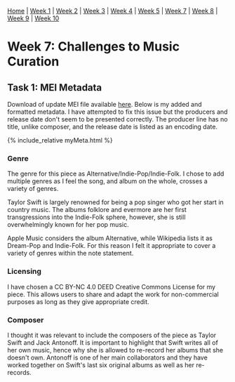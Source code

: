 [Home](README.md) | [Week 1](week1.md) | [Week 2](week2.md) | [Week 3](week3.md) | [Week 4](week4.md) | [Week 5](week5.md) | [Week 7](week7.md) | [Week 8](week8.md) | [Week 9](week9.md) | [Week 10](week10.md)

# Week 7: Challenges to Music Curation
## Task 1: MEI Metadata 
Download of update MEI file available [here](data/mirrorball_update2.mei).
Below is my added and formatted metadata. I have attempted to fix this issue but the producers and release date don't seem to be presented correctly. The producer line has no title, unlike composer, and the release date is listed as an encoding date.

{% include_relative myMeta.html %}

### Genre
The genre for this piece as Alternative/Indie-Pop/Indie-Folk. I chose to add multiple genres as I feel the song, and album on the whole, crosses a variety of genres. 

Taylor Swift is largely renowned for being a pop singer who got her start in country music. The albums folklore and evermore are her first transgressions into the Indie-Folk sphere, however, she is still overwhelmingly known for her pop music. 

Apple Music considers the album Alternative, while Wikipedia lists it as Dream-Pop and Indie-Folk. For this reason I felt it appropriate to cover a variety of genres within the note statement.  

### Licensing
I have chosen a CC BY-NC 4.0 DEED Creative Commons License for my piece. 
This allows users to share and adapt the work for non-commercial purposes as long as they give appropriate credit.

### Composer
I thought it was relevant to include the composers of the piece as Taylor Swift and Jack Antonoff. It is important to highlight that Swift writes all of her own music, hence why she is allowed to re-record her albums that she doesn't own. Antonoff is one of her main collaborators and they have worked together on Swift's last six original albums as well as her re-records.
